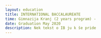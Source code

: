 ```yaml
---
layout: education
title: INTERNATIONAL BACCALAUREATE
time: Gimnazija Kranj (2 years program) -
date: Graduation May 2020
description: Nek tekst o IB ju k še pride
---
```

